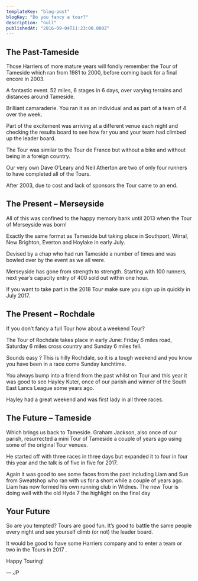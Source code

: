 ```yaml
---
templateKey: "blog-post"
blogKey: "Do you fancy a tour?"
description: "null"
publishedAt: "2016-09-04T11:23:00.000Z"
---
```

## The Past-Tameside

Those Harriers of more mature years will fondly remember the Tour of Tameside which ran from 1981 to 2000, before coming back for a final encore in 2003.

A fantastic event. 52 miles, 6 stages in 6 days, over varying terrains and distances around Tameside.

Brilliant camaraderie. You ran it as an individual and as part of a team of 4 over the week.

Part of the excitement was arriving at a different venue each night and checking the results board to see how far you and your team had climbed up the leader board.

The Tour was similar to the Tour de France but without a bike and without being in a foreign country.

Our very own Dave O’Leary and Neil Atherton are two of only four runners to have completed all of the Tours.

After 2003, due to cost and lack of sponsors the Tour came to an end.

## The Present – Merseyside

All of this was confined to the happy memory bank until 2013 when the Tour of Merseyside was born!

Exactly the same format as Tameside but taking place in Southport, Wirral, New Brighton, Everton and Hoylake in early July.

Devised by a chap who had run Tameside a number of times and was bowled over by the event as we all were.

Merseyside has gone from strength to strength. Starting with 100 runners, next year’s capacity entry of 400 sold out within one hour.

If you want to take part in the 2018 Tour make sure you sign up in quickly in July 2017.

## The Present – Rochdale

If you don’t fancy a full Tour how about a weekend Tour?

The Tour of Rochdale takes place in early June: Friday 6 miles road, Saturday 6 miles cross country and Sunday 6 miles fell.

Sounds easy ? This is hilly Rochdale, so it is a tough weekend and you know you have been in a race come Sunday lunchtime.

You always bump into a friend from the past whilst on Tour and this year it was good to see Hayley Kuter, once of our parish and winner of the South East Lancs League some years ago.

Hayley had a great weekend and was first lady in all three races.

## The Future – Tameside

Which brings us back to Tameside. Graham Jackson, also once of our parish, resurrected a mini Tour of Tameside a couple of years ago using some of the original Tour venues.

He started off with three races in three days but expanded it to four in four this year and the talk is of five in five for 2017.

Again it was good to see some faces from the past including Liam and Sue from Sweatshop who ran with us for a short while a couple of years ago. Liam has now formed his own running club in Widnes. The new Tour is doing well with the old Hyde 7 the highlight on the final day

## Your Future

So are you tempted? Tours are good fun. It’s good to battle the same people every night and see yourself climb (or not) the leader board.

It would be good to have some Harriers company and to enter a team or two in the Tours in 2017 .

Happy Touring!

— JP
